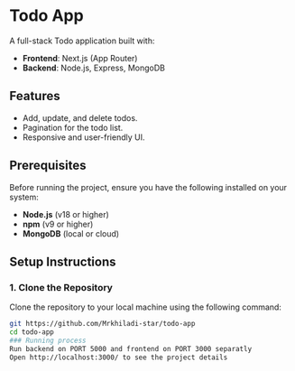 # Todo App

A full-stack Todo application built with:
- **Frontend**: Next.js (App Router)
- **Backend**: Node.js, Express, MongoDB

## Features
- Add, update, and delete todos.
- Pagination for the todo list.
- Responsive and user-friendly UI.


## Prerequisites

Before running the project, ensure you have the following installed on your system:
- **Node.js** (v18 or higher)
- **npm** (v9 or higher)
- **MongoDB** (local or cloud)

## Setup Instructions

### 1. Clone the Repository
Clone the repository to your local machine using the following command:
```bash
git https://github.com/Mrkhiladi-star/todo-app
cd todo-app
### Running process
Run backend on PORT 5000 and frontend on PORT 3000 separatly 
Open http://localhost:3000/ to see the project details 